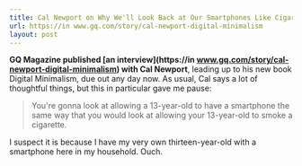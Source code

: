 ```yaml
---
title: Cal Newport on Why We'll Look Back at Our Smartphones Like Cigarettes
url: https://in www.gq.com/story/cal-newport-digital-minimalism
layout: post
---
```


**GQ Magazine published [an interview](https://in www.gq.com/story/cal-newport-digital-minimalism) with Cal Newport**, leading up to his new book Digital Minimalism, due out any day now. As usual, Cal says a lot of thoughtful things, but this in particular gave me pause:

> You're gonna look at allowing a 13-year-old to have a smartphone the same way that you would look at allowing your 13-year-old to smoke a cigarette.

I suspect it is because I have my very own thirteen-year-old with a smartphone here in my household. Ouch.